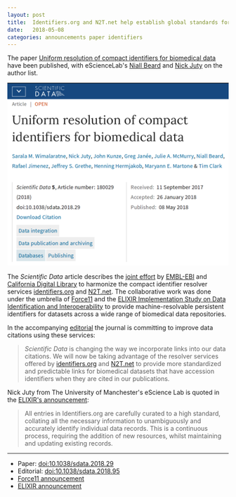 ```yaml
---
layout: post
title:  Identifiers.org and N2T.net help establish global standards for citation of biomedical data
date:   2018-05-08
categories: announcements paper identifiers
---
```


The paper [Uniform resolution of compact identifiers for biomedical data](https://doi.org/10.1038/sdata.2018.29) have been published, with eScienceLab's [Niall Beard](http://orcid.org/0000-0002-2627-0231) and [Nick Juty](https://orcid.org/0000-0002-2036-8350) on the author list.

<a href="https://doi.org/10.1038/sdata.2018.29">
  <img src="/images/compact-identifiers-paper.png" alt="Scientific Data: Uniform resolution of compact identifiers for biomedical data" style="max-height: 30em">
  </a>

The _Scientific Data_ article describes the [joint effort](https://www.elixir-europe.org/news/identifiersorg-n2tnet) by [EMBL-EBI](https://www.ebi.ac.uk/) and [California Digital Library](https://www.cdlib.org/) to harmonize the compact identifier resolver services [identifiers.org](https://identifiers.org) and [N2T.net](https://n2t.net/). The collaborative work was done under the umbrella of [Force11](https://www.force11.org/) and the [ELIXIR Implementation Study on Data Identification and Interoperability](https://www.elixir-europe.org/about-us/implementation-studies/data-identification) to provide machine-resolvable persistent identifiers for datasets across a wide range of biomedical data repositories.

In the accompanying [editorial](https://doi.org/10.1038/sdata.2018.95) the journal is committing to improve data citations using these services:

> _Scientific Data_ is changing the way we incorporate links into our data citations. We will now be taking advantage of the resolver services offered by [identifiers.org](https://identifiers.org) and [N2T.net](https://n2t.net/) to provide more standardized and predictable links for biomedical datasets that have accession identifiers when they are cited in our publications.

Nick Juty from The University of Manchester's eScience Lab is quoted in the [ELIXIR's announcement](https://www.elixir-europe.org/news/identifiersorg-n2tnet):

> All entries in Identifiers.org are carefully curated to a high standard, collating all the necessary information to unambiguously and accurately identify individual data records. This is a continuous process, requiring the addition of new resources, whilst maintaining and updating existing records.

---

* Paper: [doi:10.1038/sdata.2018.29](https://doi.org/10.1038/sdata.2018.29)
* Editorial: [doi:10.1038/sdata.2018.95](https://doi.org/10.1038/sdata.2018.95)
* [Force11 announcement](https://www.force11.org/article/introducing-new-standard-citation-research-data)
* [ELIXIR announcement](https://www.elixir-europe.org/news/identifiersorg-n2tnet)
